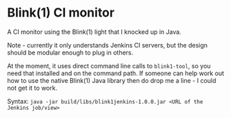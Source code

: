 # Blink(1) CI monitor
A CI monitor using the Blink(1) light that I knocked up in Java. 

Note - currently it only understands Jenkins CI servers, but the design should be modular enough to plug in others.

At the moment, it uses direct command line calls to `blink1-tool`, so you need that installed and on the command path. If someone can help work out how to use the native Blink(1) Java library then do drop me a line - I could not get it to work.

Syntax:
`java -jar build/libs/blink1jenkins-1.0.0.jar <URL of the Jenkins job/view>`

